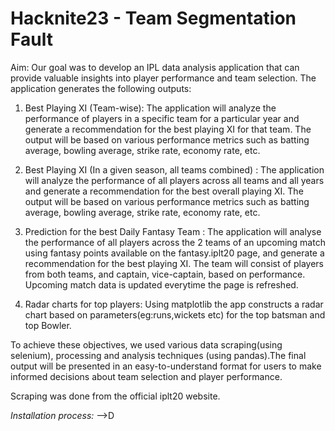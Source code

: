 # Hacknite23 - Team Segmentation Fault

Aim: Our goal was to develop an IPL data analysis application that can provide valuable insights into player performance and team selection. The application generates the following outputs:

  1) Best Playing XI (Team-wise): The application will analyze the performance of players in a specific team for a particular year and generate a recommendation for the best playing XI for that team. The output will be based on various performance metrics such as batting average, bowling average, strike rate, economy rate, etc.
  
  2) Best Playing XI (In a given season, all teams combined) : The application will analyze the performance of all players across all teams and all years and generate a recommendation for the best overall playing XI. The output will be based on various performance metrics such as batting average, bowling average, strike rate, economy rate, etc.
  
  3) Prediction for the best Daily Fantasy Team : The application will analyse the performance of all players across the 2 teams of an upcoming match using fantasy points available on the fantasy.iplt20 page, and generate a recommendation for the best playing XI. The team will consist of players from both teams, and captain, vice-captain, based on performance. Upcoming match data is updated everytime the page is refreshed.
 
  4) Radar charts for top players: Using matplotlib the app constructs a radar chart based on parameters(eg:runs,wickets etc) for the top batsman and top Bowler.
 
To achieve these objectives, we used various data scraping(using selenium), processing and analysis techniques (using pandas).The final output will be presented in an easy-to-understand format for users to make informed decisions about team selection and player performance.

Scraping was done from the official iplt20 website.

_Installation process:_
  -->D


